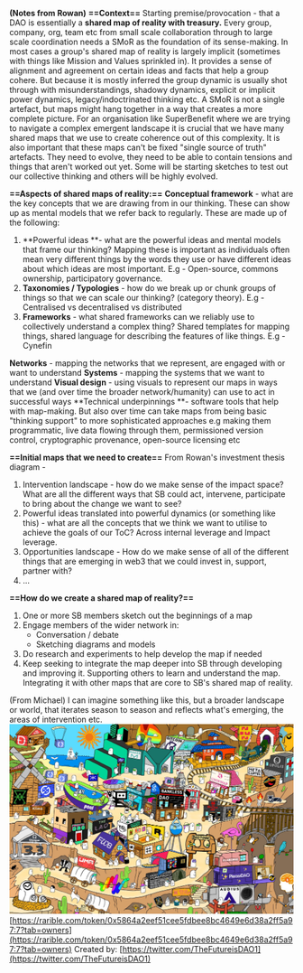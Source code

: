 **(Notes from Rowan)**
**==Context==**
Starting premise/provocation - that a DAO is essentially a **shared map of reality with treasury.** 
Every group, company, org, team etc  from small scale collaboration through to large scale coordination needs a SMoR as the foundation of its sense-making. 
In most cases a group's shared map of reality is largely implicit (sometimes with things like Mission and Values sprinkled in). It provides a sense of alignment and agreement on certain ideas and facts that help a group cohere. But because it is mostly inferred the group dynamic is usually shot through with misunderstandings, shadowy dynamics, explicit or implicit power dynamics, legacy/indoctrinated thinking etc.
A SMoR is not a single artefact, but maps might hang together in a way that creates a more complete picture. For an organisation like SuperBenefit where we are trying to navigate a complex emergent landscape it is crucial that we have many shared maps that we use to create coherence out of this complexity. 
It is also important that these maps can't be fixed "single source of truth" artefacts. They need to evolve, they need to be able to contain tensions and things that aren't worked out yet. Some will be starting sketches to test out our collective thinking and others will be highly evolved. 

**==Aspects of shared maps of reality:==**
**Conceptual framework** - what are the key concepts that we are drawing from in our thinking. These can show up as mental models that we refer back to regularly. These are made up of the following:
1. **Powerful ideas **- what are the powerful ideas and mental models that frame our thinking? Mapping these is important as individuals often mean very different things by the words they use or have different ideas about which ideas are most important.  E.g - Open-source, commons ownership, participatory governance.  
2. **Taxonomies / Typologies**  - how do we break up or chunk groups of things so that we can scale our thinking? (category theory). E.g - Centralised vs decentralised vs distributed
3. **Frameworks** - what shared frameworks can we reliably use to collectively understand a complex thing? Shared templates for mapping things, shared language for describing the features of like things. E.g - Cynefin

**Networks** - mapping the networks that we represent, are engaged with or want to understand
**Systems** - mapping the systems that we want to understand 
**Visual design** - using visuals to represent our maps in ways that we (and over time the broader network/humanity) can use to act in successful ways 
**Technical underpinnings **- software tools that help with map-making. But also over time can take maps from being basic "thinking support" to more sophisticated approaches e.g making them programmatic, live data flowing through them, permissioned version control, cryptographic provenance, open-source licensing etc  

**==Initial maps that we need to create==**
From Rowan's investment thesis diagram - 
1. Intervention landscape - how do we make sense of the impact space? What are all the different ways that SB could act, intervene, participate to bring about the change we want to see?  
2. Powerful ideas translated into powerful dynamics (or something like this) - what are all the concepts that we think we want to utilise to achieve the goals of our ToC? Across internal leverage and Impact leverage.
3. Opportunities landscape - How do we make sense of all of the different things that are emerging in web3 that we could invest in, support, partner with?
4. ...

**==How do we create a shared map of reality?==**
1. One or more SB members sketch out the beginnings of a map 
2. Engage members of the wider network in:
	- Conversation / debate  
	- Sketching diagrams and models
3. Do research and experiments to help develop the map if needed
4. Keep seeking to integrate the map deeper into SB through developing and improving it. Supporting others to learn and understand the map. Integrating it with other maps that are core to SB's shared map of reality. 


(From Michael)
I can imagine something like this, but a broader landscape or world, that iterates season to season and reflects what's emerging, the areas of intervention etc.
![MetaverseMap.jpeg](../../../Resources/5e407a9c-1c2c-4356-b93d-f26eb1a57e3c.jpeg)
[https://rarible.com/token/0x5864a2eef51cee5fdbee8bc4649e6d38a2ff5a97:7?tab=owners](https://rarible.com/token/0x5864a2eef51cee5fdbee8bc4649e6d38a2ff5a97:7?tab=owners) 
Created by: [https://twitter.com/TheFutureisDAO1](https://twitter.com/TheFutureisDAO1) 